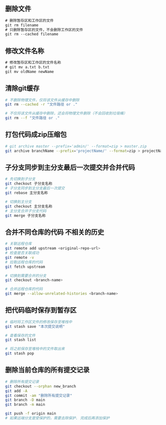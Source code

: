 <!-- 片段 -->

## 删除文件

```txt
# 删除暂存区和工作区的文件
git rm filename
# 只删除暂存区的文件，不会删除工作区的文件
git rm --cached filename
```

## 修改文件名称

```txt
# 修改暂存区和工作区的文件名称
# git mv a.txt b.txt
git mv oldName newName
```

## 清除git缓存

```sh
# 不删除物理文件，仅将该文件从缓存中删除
git rm --cached -r "文件路径 or ."

# 不仅将该文件从缓存中删除，还会将物理文件删除（不会回收到垃圾桶）
git rm --f "文件路径 or ."
```

## 打包代码成zip压缩包

```sh
# git archive master --prefix='admin/' --format=zip > master.zip
git archive branchName --prefix='projectName/' --format=zip > projectName.zip
```

## 子分支同步到主分支最后一次提交并合并代码

```sh
# 先切换到子分支
git checkout 子分支名称
# 子分支同步到主分支最后一次提交
git rebase 主分支名称

# 切换到主分支
git checkout 主分支名称
# 主分支合并子分支代码
git merge 子分支名称
```

## 合并不同仓库的代码 不相关的历史

```sh
# 关联远程仓库
git remote add upstream <original-repo-url>
# 检查是否关联成功
git remote -v
# 拉取远程仓库的代码
git fetch upstream

# 切换到需要合并的分支
git checkout <branch-name>

# 合并远程仓库的代码
git merge --allow-unrelated-histories <branch-name>
```

## 把代码临时保存到暂存区

```sh
# 临时将工作区文件的修改保存至堆栈中
git stash save "本次提交说明"

# 查看保存的文件
git stash list

# 将之前保存至堆栈中的文件取出来
git stash pop
```

## 删除当前仓库的所有提交记录

```sh
# 删除所有提交记录
git checkout --orphan new_branch
git add -A
git commit -am "删除所有提交记录"
git branch -D main
git branch -m main

git push -f origin main
# 如果远端分支是受保护的，需要去除保护. 完成后再添加保护
```
